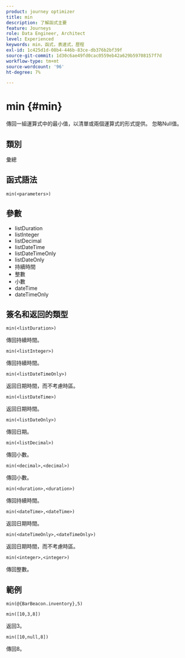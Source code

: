 ```yaml
---
product: journey optimizer
title: min
description: 了解函式主要
feature: Journeys
role: Data Engineer, Architect
level: Experienced
keywords: min，函式，表達式，歷程
exl-id: 1c425d1d-08b4-446b-83ce-db376b2bf39f
source-git-commit: 1d30c6ae49fd0cac0559eb42a629b59708157f7d
workflow-type: tm+mt
source-wordcount: '96'
ht-degree: 7%

---
```


# min {#min}

傳回一組運算式中的最小值，以清單或兩個運算式的形式提供。 忽略Null值。

## 類別

彙總

## 函式語法

`min(<parameters>)`

## 參數

* listDuration
* listInteger
* listDecimal
* listDateTime
* listDateTimeOnly
* listDateOnly
* 持續時間
* 整數
* 小數
* dateTime
* dateTimeOnly

## 簽名和返回的類型

`min(<listDuration>)`

傳回持續時間。

`min(<listInteger>)`

傳回持續時間。

`min(<listDateTimeOnly>)`

返回日期時間，而不考慮時區。

`min(<listDateTime>)`

返回日期時間。

`min(<listDateOnly>)`

傳回日期。

`min(<listDecimal>)`

傳回小數。

`min(<decimal>,<decimal>)`

傳回小數。

`min(<duration>,<duration>)`

傳回持續時間。

`min(<dateTime>,<dateTime>)`

返回日期時間。

`min(<dateTimeOnly>,<dateTimeOnly>)`

返回日期時間，而不考慮時區。

`min(<integer>,<integer>)`

傳回整數。

## 範例

`min(@{BarBeacon.inventory},5)`

`min([10,3,8])`

返回3。

`min([10,null,8])`

傳回8。
